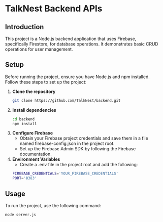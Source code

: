 # TalkNest Backend APIs

## Introduction
This project is a Node.js backend application that uses Firebase, specifically Firestore, for database operations. It demonstrates basic CRUD operations for user management.

## Setup
Before running the project, ensure you have Node.js and npm installed. Follow these steps to set up the project:

1. **Clone the repository**
   ```bash
   git clone https://github.com/TalkNest/backend.git
   ```
2. **Install dependencies**
   ```bash
   cd backend
   npm install
   ```
3. **Configure Firebase**
    - Obtain your Firebase project credentials and save them in a file named firebase-config.json in the project root.
   - Set up the Firebase Admin SDK by following the Firebase documentation.
4. **Environment Variables**
    - Create a .env file in the project root and add the following: 
   ```bash
   FIREBASE_CREDENTIALS='YOUR_FIREBASE_CREDENTIALS'
   PORT='8383'
   ```
   
## Usage
To run the project, use the following command:
   ```bash
   node server.js
   ```
